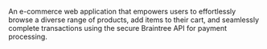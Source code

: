 An e-commerce web application that empowers users to effortlessly browse a diverse range of products, add items to their cart, and seamlessly complete transactions using the secure Braintree API for payment processing.
